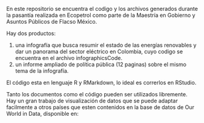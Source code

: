 En este repositorio se encuentra el codigo y los archivos generados durante la pasantía realizada en Ecopetrol como parte de la Maestría en Gobierno y Asuntos Públicos de Flacso México.

Hay dos productos:
1. una infografía que busca resumir el estado de las energías renovables y dar un panorama del sector eléctrico en Colombia, cuyo codigo se encuentra en el archivo infographicsCode.
2. un informe ampliado de política pública (12 paginas) sobre el mismo tema de la infografía.

El código esta en lenguaje R y RMarkdown, lo ideal es correrlos en RStudio.

Tanto los documentos como el código pueden ser utilizados libremente.
Hay un gran trabajo de visualización de datos que se puede adaptar facilmente a otros países que esten contenidos en la base de datos de Our World in Data, disponible en: 
